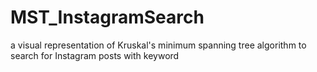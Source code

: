 # MST_InstagramSearch
a visual representation of Kruskal's minimum spanning tree algorithm to search for Instagram posts with keyword
